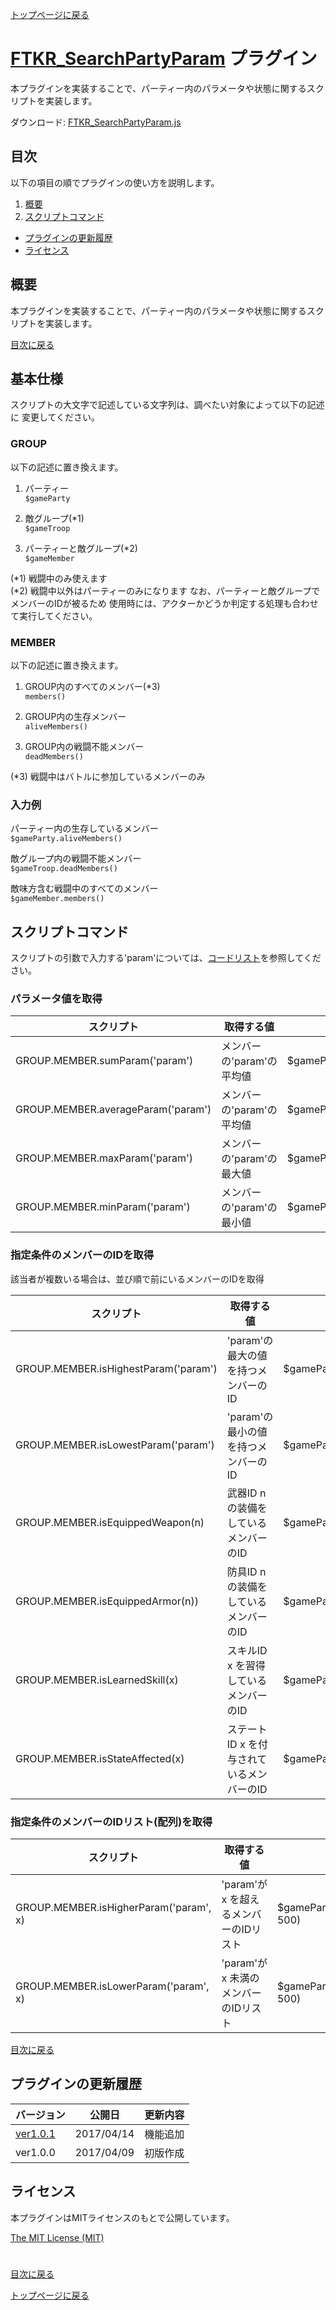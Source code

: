 [トップページに戻る](README.md)

# [FTKR_SearchPartyParam](FTKR_SearchPartyParam.js) プラグイン

本プラグインを実装することで、パーティー内のパラメータや状態に関するスクリプトを実装します。

ダウンロード: [FTKR_SearchPartyParam.js](https://raw.githubusercontent.com/futokoro/RPGMaker/master/FTKR_SearchPartyParam.js)

## 目次

以下の項目の順でプラグインの使い方を説明します。
1. [概要](#概要)
2. [スクリプトコマンド](#スクリプトコマンド)
* [プラグインの更新履歴](#プラグインの更新履歴)
* [ライセンス](#ライセンス)

## 概要

本プラグインを実装することで、パーティー内のパラメータや状態に関するスクリプトを実装します。

[目次に戻る](#目次)

## 基本仕様

スクリプトの大文字で記述している文字列は、調べたい対象によって以下の記述に
変更してください。

### GROUP

以下の記述に置き換えます。
1. パーティー<br>
   `$gameParty`

2. 敵グループ(*1)<br>
   `$gameTroop`

3. パーティーと敵グループ(*2)<br>
   `$gameMember`

(*1) 戦闘中のみ使えます<br>
(*2) 戦闘中以外はパーティーのみになります
     なお、パーティーと敵グループでメンバーのIDが被るため
     使用時には、アクターかどうか判定する処理も合わせて実行してください。


### MEMBER

以下の記述に置き換えます。
1. GROUP内のすべてのメンバー(*3)<br>
   `members()`

2. GROUP内の生存メンバー<br>
   `aliveMembers()`

3. GROUP内の戦闘不能メンバー<br>
   `deadMembers()`

(*3) 戦闘中はバトルに参加しているメンバーのみ


### 入力例
パーティー内の生存しているメンバー<br>
`$gameParty.aliveMembers()`

敵グループ内の戦闘不能メンバー<br>
`$gameTroop.deadMembers()`

敵味方含む戦闘中のすべてのメンバー<br>
`$gameMember.members()`


## スクリプトコマンド

スクリプトの引数で入力する'param'については、[コードリスト](Code_List.ja.md#パラメータ名)を参照してください。

### パラメータ値を取得

| スクリプト | 取得する値 | 入力例 |
| --- | --- | --- |
| GROUP.MEMBER.sumParam('param') | メンバーの'param'の平均値 | $gameParty.member().sumParam('hp') |
| GROUP.MEMBER.averageParam('param') | メンバーの'param'の平均値 | $gameParty.member().averageParam('hp') |
| GROUP.MEMBER.maxParam('param') | メンバーの'param'の最大値 | $gameParty.member().maxParam('hp') |
| GROUP.MEMBER.minParam('param') | メンバーの'param'の最小値 | $gameParty.member().minParam('hp') |

### 指定条件のメンバーのIDを取得
該当者が複数いる場合は、並び順で前にいるメンバーのIDを取得

| スクリプト | 取得する値 | 入力例 |
| --- | --- | --- |
| GROUP.MEMBER.isHighestParam('param') | 'param'の最大の値を持つメンバーのID | $gameParty.member().isHighestParam('hp') |
| GROUP.MEMBER.isLowestParam('param') | 'param'の最小の値を持つメンバーのID | $gameParty.member().isLowestParam('hp') |
| GROUP.MEMBER.isEquippedWeapon(n) | 武器ID n の装備をしているメンバーのID | $gameParty.member().isEquippedWeapon(10) |
| GROUP.MEMBER.isEquippedArmor(n)) | 防具ID n の装備をしているメンバーのID | $gameParty.member().isEquippedArmor(10) |
| GROUP.MEMBER.isLearnedSkill(x) | スキルID x を習得しているメンバーのID | $gameParty.member().isLearnedSkill(10) |
| GROUP.MEMBER.isStateAffected(x) | ステートID x を付与されているメンバーのID | $gameParty.member().isStateAffected(10) |

### 指定条件のメンバーのIDリスト(配列)を取得

| スクリプト | 取得する値 | 入力例 |
| --- | --- | --- |
| GROUP.MEMBER.isHigherParam('param', x) | 'param'が x を超えるメンバーのIDリスト | $gameParty.member().isHigherParam('hp', 500) |
| GROUP.MEMBER.isLowerParam('param', x) | 'param'が x 未満のメンバーのIDリスト | $gameParty.member().isLowerParam('hp', 500) |

[目次に戻る](#目次)

## プラグインの更新履歴

| バージョン | 公開日 | 更新内容 |
| --- | --- | --- |
| [ver1.0.1](FTKR_SearchPartyParam.js) | 2017/04/14 | 機能追加 |
| ver1.0.0 | 2017/04/09 | 初版作成 |

## ライセンス

本プラグインはMITライセンスのもとで公開しています。

[The MIT License (MIT)](https://opensource.org/licenses/mit-license.php)

#
[目次に戻る](#目次)

[トップページに戻る](README.md)